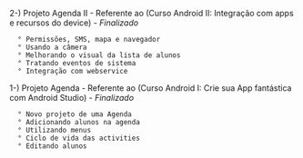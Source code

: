 2-)   Projeto Agenda II - Referente ao (Curso Android II: Integração com apps e recursos do device) - *Finalizado*

      ° Permissões, SMS, mapa e navegador
      ° Usando a câmera
      ° Melhorando o visual da lista de alunos
      ° Tratando eventos de sistema
      ° Integração com webservice    

1-)   Projeto Agenda - Referente ao (Curso Android I: Crie sua App fantástica com Android Studio) - *Finalizado*

      ° Novo projeto de uma Agenda      
      ° Adicionando alunos na agenda
      ° Utilizando menus
      ° Ciclo de vida das activities
      ° Editando alunos

